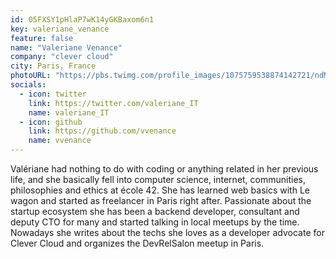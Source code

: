 ```yaml
---
id: 05FXSY1pHlaP7wK14yGKBaxom6n1
key: valeriane_venance
feature: false
name: "Valeriane Venance"
company: "clever cloud"
city: Paris, France
photoURL: "https://pbs.twimg.com/profile_images/1075759538874142721/ndMIpvL6_400x400.jpg"
socials:
  - icon: twitter
    link: https://twitter.com/valeriane_IT
    name: valeriane_IT
  - icon: github
    link: https://github.com/vvenance
    name: vvenance
---
```

Valériane had nothing to do with coding or anything related in her previous life, and she basically fell into computer science, internet, communities, philosophies and ethics at école 42.
She has learned web basics with Le wagon and started as freelancer in Paris right after.
Passionate about the startup ecosystem she has been a backend developer, consultant and deputy CTO for many and started talking in local meetups by the time.
Nowadays she writes about the techs she loves as a developer advocate for Clever Cloud and organizes the DevRelSalon meetup in Paris.
